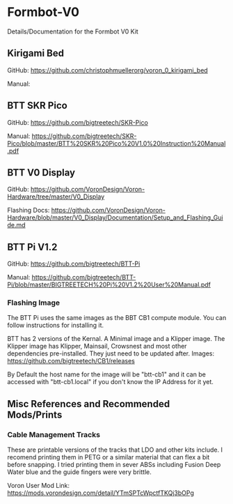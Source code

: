 # Formbot-V0
Details/Documentation for the Formbot V0 Kit

## Kirigami Bed
GitHub: https://github.com/christophmuellerorg/voron_0_kirigami_bed

Manual: 

## BTT SKR Pico
GitHub: https://github.com/bigtreetech/SKR-Pico

Manual: https://github.com/bigtreetech/SKR-Pico/blob/master/BTT%20SKR%20Pico%20V1.0%20Instruction%20Manual.pdf

## BTT V0 Display
GitHub: https://github.com/VoronDesign/Voron-Hardware/tree/master/V0_Display

Flashing Docs: https://github.com/VoronDesign/Voron-Hardware/blob/master/V0_Display/Documentation/Setup_and_Flashing_Guide.md

## BTT Pi V1.2
GitHub: https://github.com/bigtreetech/BTT-Pi

Manual: https://github.com/bigtreetech/BTT-Pi/blob/master/BIGTREETECH%20Pi%20V1.2%20User%20Manual.pdf

### Flashing Image
The BTT Pi uses the same images as the BBT CB1 compute module. You can follow instructions for installing it.

BTT has 2 versions of the Kernal. A Minimal image and a Klipper image. The Klipper image has Klipper, Mainsail, Crowsnest and most other dependencies pre-installed. They just need to be updated after.
Images: https://github.com/bigtreetech/CB1/releases

By Default the host name for the image will be "btt-cb1" and it can be accessed with "btt-cb1.local" if you don't know the IP Address for it yet.

## Misc References and Recommended Mods/Prints

### Cable Management Tracks
These are printable versions of the tracks that LDO and other kits include.
I recomend printing them in PETG or a similar material that can flex a bit before snapping. I tried printing them in sever ABSs including Fusion Deep Water blue and the guide fingers were very brittle.

Voron User Mod Link: https://mods.vorondesign.com/detail/YTmSPTcWpctfTKQj3bOPg
